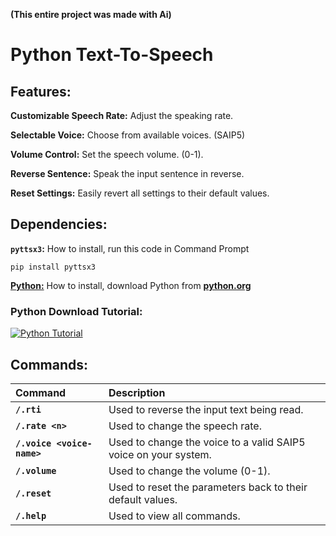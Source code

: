 **(This entire project was made with Ai)**

# Python Text-To-Speech

## Features:
**Customizable Speech Rate:** Adjust the speaking rate.

**Selectable Voice:** Choose from available voices. (SAIP5)

**Volume Control:** Set the speech volume. (0-1).

**Reverse Sentence:** Speak the input sentence in reverse.

**Reset Settings:** Easily revert all settings to their default values.

## Dependencies:
**`pyttsx3`:** How to install, run this code in Command Prompt
```batch
pip install pyttsx3
```
**[Python:](https://www.python.org/ftp/python/3.13.4/python-3.13.5-amd64.exe)** How to install, download Python from **[python.org](https://www.python.org)** 
### Python Download Tutorial:
[![Python Tutorial](https://i.ytimg.com/vi/ddGTXBhaGWA/hq720.jpg?sqp=-oaymwEnCNAFEJQDSFryq4qpAxkIARUAAIhCGAHYAQHiAQoIGBACGAY4AUAB&rs=AOn4CLBHgfdcWE4URTwe-kzMvYQ_gcqAYw)](https://www.youtube.com/watch?v=ddGTXBhaGWA)

## Commands:

| Command | Description |
| :--- | :--- |
| **`/.rti`** | Used to reverse the input text being read. |
| **`/.rate <n>`** | Used to change the speech rate. |
| **`/.voice <voice-name>`** | Used to change the voice to a valid SAIP5 voice on your system. |
| **`/.volume`** | Used to change the volume (0-1). |
| **`/.reset`** | Used to reset the parameters back to their default values. |
| **`/.help`** | Used to view all commands. |

